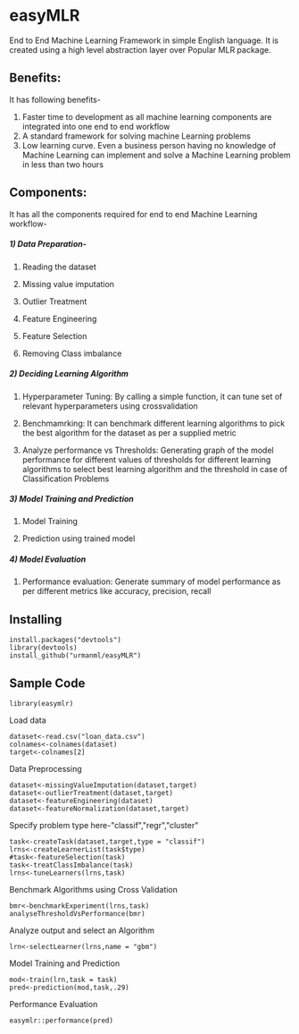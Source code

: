 # easyMLR
End to End Machine Learning Framework in simple English language. It is created using a high level abstraction layer over Popular MLR package. 

## Benefits:
It has following benefits-
1)	Faster time to development as all machine learning components are integrated into one end to end workflow
2)	A standard framework for solving machine Learning problems
3)	Low learning curve. Even a business person having no knowledge of Machine Learning can implement and solve a Machine Learning problem in less than two hours

Components:
-----------

It has all the components required for end to end Machine Learning workflow-

##### 1) Data Preparation-

1.  Reading the dataset

2.  Missing value imputation

3.  Outlier Treatment

4.  Feature Engineering

5.  Feature Selection

6.  Removing Class imbalance

##### 2) Deciding Learning Algorithm

1.  Hyperparameter Tuning: By calling a simple function, it can tune set of relevant hyperparameters using crossvalidation

2.  Benchmamrking: It can benchmark different learning algorithms to pick the best algorithm for the dataset as per a supplied metric

3.  Analyze performance vs  Thresholds: Generating graph of the model performance for different values of thresholds for different learning algorithms to select best learning algorithm and the threshold in case of Classification Problems

##### 3) Model Training and Prediction

1.  Model Training

2.  Prediction using trained model  

##### 4) Model Evaluation

1.  Performance evaluation: Generate summary of model performance as per different metrics like accuracy, precision, recall

## Installing
```
install.packages("devtools")
library(devtools)
install_github("urmanml/easyMLR")
```
Sample Code
---------------------------------------
```
library(easymlr)
```
Load data
```
dataset<-read.csv("loan_data.csv")
colnames<-colnames(dataset)
target<-colnames[2]
```


Data Preprocessing 
```
dataset<-missingValueImputation(dataset,target)
dataset<-outlierTreatment(dataset,target)
dataset<-featureEngineering(dataset)
dataset<-featureNormalization(dataset,target)
```
Specify problem type here-"classif","regr","cluster"
```
task<-createTask(dataset,target,type = "classif")
lrns<-createLearnerList(task$type)
#task<-featureSelection(task)
task<-treatClassImbalance(task)
lrns<-tuneLearners(lrns,task)
```
Benchmark Algorithms using Cross Validation
```
bmr<-benchmarkExperiment(lrns,task)
analyseThresholdVsPerformance(bmr)
```
Analyze output and select an Algorithm
```
lrn<-selectLearner(lrns,name = "gbm")
```
Model Training and Prediction
```
mod<-train(lrn,task = task)
pred<-prediction(mod,task,.29)
```
Performance Evaluation
```
easymlr::performance(pred)
```
